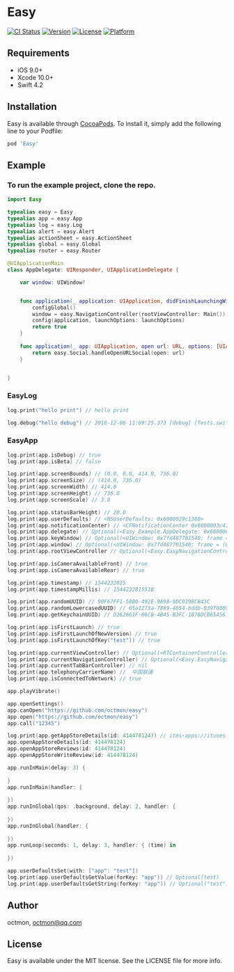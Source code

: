 # Easy

[![CI Status](https://img.shields.io/travis/OctMon/Easy.svg?style=flat)](https://travis-ci.org/OctMon/Easy)
[![Version](https://img.shields.io/cocoapods/v/Easy.svg?style=flat)](https://cocoapods.org/pods/Easy)
[![License](https://img.shields.io/cocoapods/l/Easy.svg?style=flat)](https://cocoapods.org/pods/Easy)
[![Platform](https://img.shields.io/cocoapods/p/Easy.svg?style=flat)](https://cocoapods.org/pods/Easy)

## Requirements
+ iOS 9.0+
+ Xcode 10.0+
+ Swift 4.2

## Installation

Easy is available through [CocoaPods](https://cocoapods.org). To install
it, simply add the following line to your Podfile:

```ruby
pod 'Easy'
```

## Example

### To run the example project, clone the repo.

```swift
import Easy

typealias easy = Easy
typealias app = easy.App
typealias log = easy.Log
typealias alert = easy.Alert
typealias actionSheet = easy.ActionSheet
typealias global = easy.Global
typealias router = easy.Router

@UIApplicationMain
class AppDelegate: UIResponder, UIApplicationDelegate {

    var window: UIWindow?


    func application(_ application: UIApplication, didFinishLaunchingWithOptions launchOptions: [UIApplication.LaunchOptionsKey: Any]?) -> Bool {
        configGlobal()
        window = easy.NavigationController(rootViewController: Main()).makeRootViewController()
        config(application, launchOptions: launchOptions)
        return true
    }
    
    func application(_ app: UIApplication, open url: URL, options: [UIApplication.OpenURLOptionsKey : Any] = [:]) -> Bool {
        return easy.Social.handleOpenURLSocial(open: url)
    }


}
```

### EasyLog

```swift
log.print("hello print") // hello print

log.debug("hello debug") // 2018-12-06 11:09:25.373 [debug] [Tests.swift:38] testEasyLog() > hello debug
```

### EasyApp

```swift
log.print(app.isDebug) // true
log.print(app.isBeta) // false

log.print(app.screenBounds) // (0.0, 0.0, 414.0, 736.0)
log.print(app.screenSize) // (414.0, 736.0)
log.print(app.screenWidth) // 414.0
log.print(app.screenHeight) // 736.0
log.print(app.screenScale) // 3.0

log.print(app.statusBarHeight) // 20.0
log.print(app.userDefaults) // <NSUserDefaults: 0x6000029c1380>
log.print(app.notificationCenter) // <CFNotificationCenter 0x6000003c4720 [0x10f4a5b68]
log.print(app.delegate) // Optional(<Easy_Example.AppDelegate: 0x600000f9ca00>)
log.print(app.keyWindow) // Optional(<UIWindow: 0x7fd487701540; frame = (0 0; 414 736); gestureRecognizers = <NSArray: 0x6000001c5b30>; layer = <UIWindowLayer: 0x600000fd8300>>)
log.print(app.window) // Optional(<UIWindow: 0x7fd487701540; frame = (0 0; 414 736); gestureRecognizers = <NSArray: 0x6000001c5b30>; layer = <UIWindowLayer: 0x600000fd8300>>)
log.print(app.rootViewController // Optional(<Easy.EasyNavigationController: 0x7fd48886f000>)

log.print(app.isCameraAvailableFront) // true
log.print(app.isCameraAvailableRear) // true

log.print(app.timestamp) // 1544232815
log.print(app.timestampMillis) // 1544232815518

log.print(app.randomUUID) // 90F67FF1-58B0-492E-9A98-9DC019BCB43C
log.print(app.randomLowercasedUUID) // 65a1273a-7889-4854-bddb-939f0089e88e
log.print(app.getKeychainUUID) // D262661F-06C8-4B45-B3FC-1878DCB65456

log.print(app.isFirstLaunch) // true
log.print(app.isFirstLaunchOfNewVersion) // true
log.print(app.isFirstLaunchOfKey("test")) // true

log.print(app.currentViewController) // Optional(<RTContainerController: 0x7fded3d0d770 contentViewController: <Easy_Example.Main: 0x7fded3d03e90>>)
log.print(app.currentNavigationController) // Optional(<Easy.EasyNavigationController: 0x7fded4832e00>)
log.print(app.currentTabBarController) // nil
log.print(app.telephonyCarrierName) //  中国联通
log.print(app.isConnectedToNetwork) // true

app.playVibrate()

app.openSettings()
app.canOpen("https://github.com/octmon/easy")
app.open("https://github.com/octmon/easy")
app.call("12345")

log.print(app.getAppStoreDetails(id: 414478124)) // itms-apps://itunes.apple.com/app/id414478124
app.openAppStoreDetails(id: 414478124)
app.openAppStoreReviews(id: 414478124)
app.openAppStoreWriteReview(id: 414478124)

app.runInMain(delay: 3) {
    
}
app.runInMain(handler: {
    
})
app.runInGlobal(qos: .background, delay: 2, handler: {
    
})
app.runInGlobal(handler: {
    
})
app.runLoop(seconds: 1, delay: 3, handler: { (time) in
    
})

app.userDefaultsSet(with: ["app": "test"])
log.print(app.userDefaultsGetValue(forKey: "app")) // Optional(test)
log.print(app.userDefaultsGetString(forKey: "app")) // Optional("test")
```

## Author

octmon, octmon@qq.com

## License

Easy is available under the MIT license. See the LICENSE file for more info.

